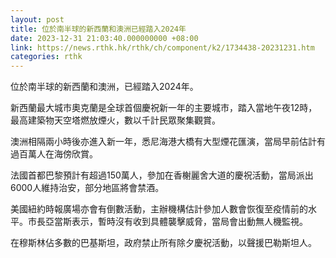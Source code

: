 ```yaml
---
layout: post
title: 位於南半球的新西蘭和澳洲已經踏入2024年
date: 2023-12-31 21:03:40.000000000 +08:00
link: https://news.rthk.hk/rthk/ch/component/k2/1734438-20231231.htm
categories: rthk
---
```


位於南半球的新西蘭和澳洲，已經踏入2024年。

新西蘭最大城市奧克蘭是全球首個慶祝新一年的主要城市，踏入當地午夜12時，最高建築物天空塔燃放煙火，數以千計民眾聚集觀賞。

澳洲相隔兩小時後亦進入新一年，悉尼海港大橋有大型煙花匯演，當局早前估計有過百萬人在海傍欣賞。

法國首都巴黎預計有超過150萬人，參加在香榭麗舍大道的慶祝活動，當局派出6000人維持治安，部分地區將會禁酒。

美國紐約時報廣場亦會有倒數活動，主辦機構估計參加人數會恢復至疫情前的水平。市長亞當斯表示，暫時沒有收到具體襲擊威脅，當局會出動無人機監視。

在穆斯林佔多數的巴基斯坦，政府禁止所有除夕慶祝活動，以聲援巴勒斯坦人。
